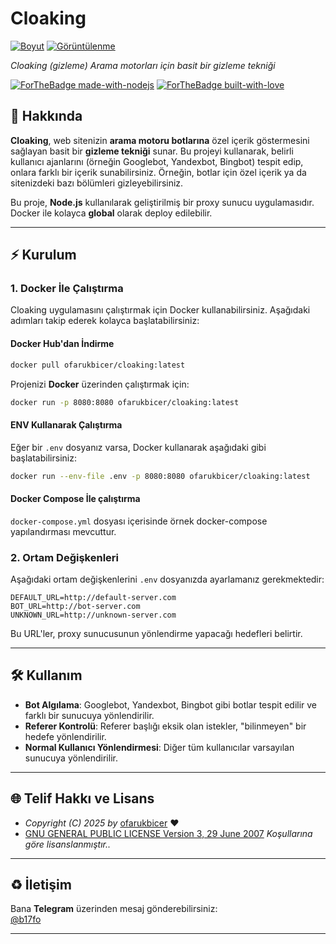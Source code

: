 # Cloaking

[![Boyut](https://img.shields.io/github/repo-size/ofarukbicer/cloaking?logo=git&logoColor=white&label=Boyut)](#)
[![Görüntülenme](https://hits.seeyoufarm.com/api/count/incr/badge.svg?url=https://github.com/ofarukbicer/cloaking&title=Görüntülenme)](#)

_Cloaking (gizleme) Arama motorları için basit bir gizleme tekniği_

[![ForTheBadge made-with-nodejs](https://ForTheBadge.com/images/badges/made-with-javascript.svg)](https://nodejs.org/)
[![ForTheBadge built-with-love](https://ForTheBadge.com/images/badges/built-with-love.svg)](https://GitHub.com/ofarukbicer/)

## 🚀 Hakkında

**Cloaking**, web sitenizin **arama motoru botlarına** özel içerik göstermesini sağlayan basit bir **gizleme tekniği** sunar. Bu projeyi kullanarak, belirli kullanıcı ajanlarını (örneğin Googlebot, Yandexbot, Bingbot) tespit edip, onlara farklı bir içerik sunabilirsiniz. Örneğin, botlar için özel içerik ya da sitenizdeki bazı bölümleri gizleyebilirsiniz.

Bu proje, **Node.js** kullanılarak geliştirilmiş bir proxy sunucu uygulamasıdır. Docker ile kolayca **global** olarak deploy edilebilir.

---

## ⚡️ Kurulum

### 1. Docker İle Çalıştırma

Cloaking uygulamasını çalıştırmak için Docker kullanabilirsiniz. Aşağıdaki adımları takip ederek kolayca başlatabilirsiniz:

#### Docker Hub'dan İndirme

```bash
docker pull ofarukbicer/cloaking:latest
```

Projenizi **Docker** üzerinden çalıştırmak için:

```bash
docker run -p 8080:8080 ofarukbicer/cloaking:latest
```

#### ENV Kullanarak Çalıştırma

Eğer bir `.env` dosyanız varsa, Docker kullanarak aşağıdaki gibi başlatabilirsiniz:

```bash
docker run --env-file .env -p 8080:8080 ofarukbicer/cloaking:latest
```

#### Docker Compose İle çalıştırma

`docker-compose.yml` dosyası içerisinde örnek docker-compose yapılandırması mevcuttur.

### 2. Ortam Değişkenleri

Aşağıdaki ortam değişkenlerini `.env` dosyanızda ayarlamanız gerekmektedir:

```env
DEFAULT_URL=http://default-server.com
BOT_URL=http://bot-server.com
UNKNOWN_URL=http://unknown-server.com
```

Bu URL'ler, proxy sunucusunun yönlendirme yapacağı hedefleri belirtir.

---

## 🛠 Kullanım

- **Bot Algılama**: Googlebot, Yandexbot, Bingbot gibi botlar tespit edilir ve farklı bir sunucuya yönlendirilir.
- **Referer Kontrolü**: Referer başlığı eksik olan istekler, "bilinmeyen" bir hedefe yönlendirilir.
- **Normal Kullanıcı Yönlendirmesi**: Diğer tüm kullanıcılar varsayılan sunucuya yönlendirilir.

---

## 🌐 Telif Hakkı ve Lisans

- _Copyright (C) 2025 by_ [ofarukbicer](https://github.com/ofarukbicer) ❤️️
- [GNU GENERAL PUBLIC LICENSE Version 3, 29 June 2007](https://github.com/ofarukbicer/cloaking/blob/main/LICENSE) _Koşullarına göre lisanslanmıştır.._

---

## ♻️ İletişim

Bana **Telegram** üzerinden mesaj gönderebilirsiniz:  
[@b17fo](https://t.me/b17fo)

---
